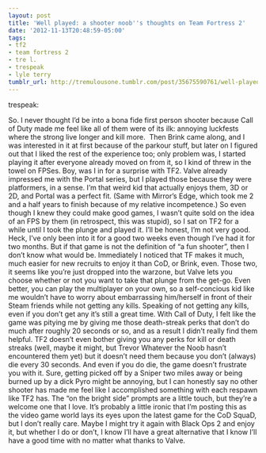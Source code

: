 ```yaml
---
layout: post
title: 'Well played: a shooter noob''s thoughts on Team Fortress 2'
date: '2012-11-13T20:48:59-05:00'
tags:
- tf2
- team fortress 2
- tre l.
- trespeak
- lyle terry
tumblr_url: http://tremulousone.tumblr.com/post/35675590761/well-played-a-shooter-noobs-thoughts-on-team
---
```

trespeak:

So. I never thought I’d be into a bona fide first person shooter because Call of Duty made me feel like all of them were of its ilk: annoying luckfests where the strong live longer and kill more. 
Then Brink came along, and I was interested in it at first because of the parkour stuff, but later on I figured out that I liked the rest of the experience too; only problem was, I started playing it after everyone already moved on from it, so I kind of threw in the towel on FPSes.
Boy, was I in for a surprise with TF2.
Valve already impressed me with the Portal series, but I played those because they were platformers, in a sense. I’m that weird kid that actually enjoys them, 3D or 2D, and Portal was a perfect fit. (Same with Mirror’s Edge, which took me 2 and a half years to finish because of my relative incompetence.)
So even though I knew they could make good games, I wasn’t quite sold on the idea of an FPS by them (in retrospect, this was stupid), so I sat on TF2 for a while until I took the plunge and played it.
I’ll be honest, I’m not very good. Heck, I’ve only been into it for a good two weeks even though I’ve had it for two months. But if that game is not the definition of “a fun shooter”, then I don’t know what would be.
Immediately I noticed that TF makes it much, much easier for new recruits to enjoy it than CoD, or Brink, even. Those two, it seems like you’re just dropped into the warzone, but Valve lets you choose whether or not you want to take that plunge from the get-go. Even better, you can play the multiplayer on your own, so a self-concious kid like me wouldn’t have to worry about embarrassing him/herself in front of their Steam friends while not getting any kills.
Speaking of not getting any kills, even if you don’t get any it’s still a great time. With Call of Duty, I felt like the game was pitying me by giving me those death-streak perks that don’t do much after roughly 20 seconds or so, and as a result I didn’t really find them helpful. TF2 doesn’t even bother giving you any perks for kill or death streaks (well, maybe it might, but Trevor Whatever the Noob hasn’t encountered them yet) but it doesn’t need them because you don’t (always) die every 30 seconds.
And even if you do die, the game doesn’t frustrate you with it. Sure, getting picked off by a Sniper two miles away or being burned up by a dick Pyro might be annoying, but I can honestly say no other shooter has made me feel like I accomplished something with each respawn like TF2 has. The “on the bright side” prompts are a little touch, but they’re a welcome one that I love.
It’s probably a little ironic that I’m posting this as the video game world lays its eyes upon the latest game for the CoD SquaD, but I don’t really care. Maybe I might try it again with Black Ops 2 and enjoy it, but whether I do or don’t, I know I’ll have a great alternative that I know I’ll have a good time with no matter what thanks to Valve.
